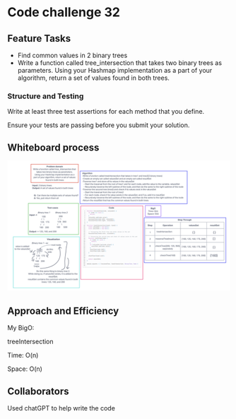 # Code challenge 32

## Feature Tasks

- Find common values in 2 binary trees
- Write a function called tree_intersection that takes two binary trees as parameters. Using your Hashmap implementation as a part of your algorithm, return a set of values found in both trees.

### Structure and Testing

Write at least three test assertions for each method that you define.

Ensure your tests are passing before you submit your solution.

## Whiteboard process

![code challenge 32](../whiteboard-images/whiteboard32.png)

## Approach and Efficiency

My BigO:

treeIntersection

Time: O(n)

Space: O(n)

## Collaborators

Used chatGPT to help write the code
